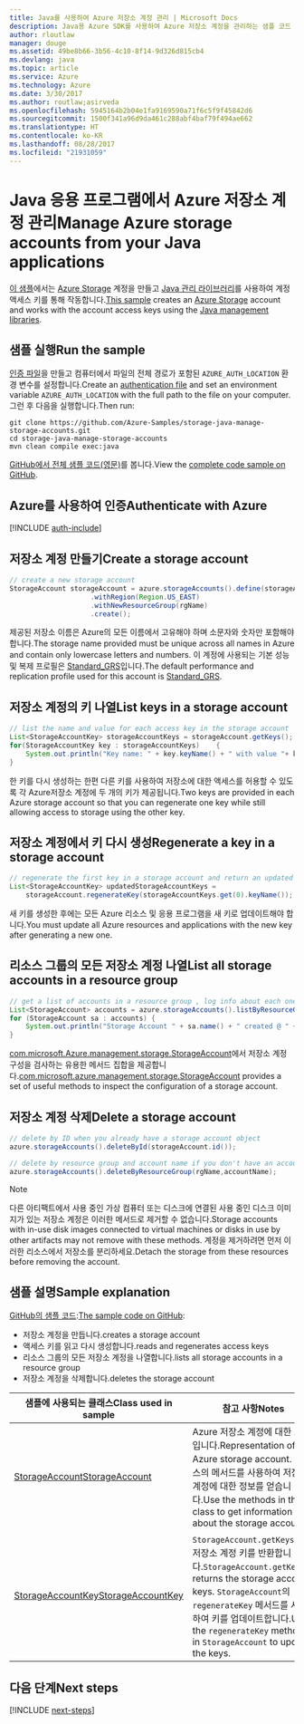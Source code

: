 ```yaml
---
title: Java를 사용하여 Azure 저장소 계정 관리 | Microsoft Docs
description: Java용 Azure SDK를 사용하여 Azure 저장소 계정을 관리하는 샘플 코드
author: rloutlaw
manager: douge
ms.assetid: 49be8b66-3b56-4c10-8f14-9d326d815cb4
ms.devlang: java
ms.topic: article
ms.service: Azure
ms.technology: Azure
ms.date: 3/30/2017
ms.author: routlaw;asirveda
ms.openlocfilehash: 5945164b2b04e1fa9169590a71f6c5f9f45842d6
ms.sourcegitcommit: 1500f341a96d9da461c288abf4baf79f494ae662
ms.translationtype: HT
ms.contentlocale: ko-KR
ms.lasthandoff: 08/28/2017
ms.locfileid: "21931059"
---
```

# <a name="manage-azure-storage-accounts-from-your-java-applications"></a><span data-ttu-id="a31c7-103">Java 응용 프로그램에서 Azure 저장소 계정 관리</span><span class="sxs-lookup"><span data-stu-id="a31c7-103">Manage Azure storage accounts from your Java applications</span></span>

<span data-ttu-id="a31c7-104">[이 샘플](https://github.com/Azure-Samples/storage-java-manage-storage-accounts)에서는 [Azure Storage](https://docs.microsoft.com/azure/storage/storage-introduction) 계정을 만들고 [Java 관리 라이브러리](https://github.com/Azure/azure-sdk-for-java)를 사용하여 계정 액세스 키를 통해 작동합니다.</span><span class="sxs-lookup"><span data-stu-id="a31c7-104">[This sample](https://github.com/Azure-Samples/storage-java-manage-storage-accounts) creates an [Azure Storage](https://docs.microsoft.com/azure/storage/storage-introduction) account and works with the account access keys using the [Java management libraries](https://github.com/Azure/azure-sdk-for-java).</span></span> 

## <a name="run-the-sample"></a><span data-ttu-id="a31c7-105">샘플 실행</span><span class="sxs-lookup"><span data-stu-id="a31c7-105">Run the sample</span></span>

<span data-ttu-id="a31c7-106">[인증 파일](https://github.com/Azure/azure-sdk-for-java/blob/master/AUTH.md)을 만들고 컴퓨터에서 파일의 전체 경로가 포함된 `AZURE_AUTH_LOCATION` 환경 변수를 설정합니다.</span><span class="sxs-lookup"><span data-stu-id="a31c7-106">Create an [authentication file](https://github.com/Azure/azure-sdk-for-java/blob/master/AUTH.md) and set an environment variable `AZURE_AUTH_LOCATION` with the full path to the file on your computer.</span></span> <span data-ttu-id="a31c7-107">그런 후 다음을 실행합니다.</span><span class="sxs-lookup"><span data-stu-id="a31c7-107">Then run:</span></span>

```
git clone https://github.com/Azure-Samples/storage-java-manage-storage-accounts.git
cd storage-java-manage-storage-accounts
mvn clean compile exec:java
```

<span data-ttu-id="a31c7-108">[GitHub에서 전체 샘플 코드(영문)](https://github.com/Azure-Samples/storage-java-manage-storage-accounts)를 봅니다.</span><span class="sxs-lookup"><span data-stu-id="a31c7-108">View the [complete code sample on GitHub](https://github.com/Azure-Samples/storage-java-manage-storage-accounts).</span></span>

## <a name="authenticate-with-azure"></a><span data-ttu-id="a31c7-109">Azure를 사용하여 인증</span><span class="sxs-lookup"><span data-stu-id="a31c7-109">Authenticate with Azure</span></span>

[!INCLUDE [auth-include](includes/java-auth-include.md)] 

## <a name="create-a-storage-account"></a><span data-ttu-id="a31c7-110">저장소 계정 만들기</span><span class="sxs-lookup"><span data-stu-id="a31c7-110">Create a storage account</span></span>

```java
// create a new storage account
StorageAccount storageAccount = azure.storageAccounts().define(storageAccountName)
                    .withRegion(Region.US_EAST)
                    .withNewResourceGroup(rgName)
                    .create();
```

<span data-ttu-id="a31c7-111">제공된 저장소 이름은 Azure의 모든 이름에서 고유해야 하며 소문자와 숫자만 포함해야 합니다.</span><span class="sxs-lookup"><span data-stu-id="a31c7-111">The storage name provided must be unique across all names in Azure and contain only lowercase letters and numbers.</span></span> <span data-ttu-id="a31c7-112">이 계정에 사용되는 기본 성능 및 복제 프로필은 [Standard_GRS](https://docs.microsoft.com/azure/storage/storage-redundancy#geo-redundant-storage)입니다.</span><span class="sxs-lookup"><span data-stu-id="a31c7-112">The default performance and replication profile used for this account is [Standard_GRS](https://docs.microsoft.com/azure/storage/storage-redundancy#geo-redundant-storage).</span></span>

## <a name="list-keys-in-a-storage-account"></a><span data-ttu-id="a31c7-113">저장소 계정의 키 나열</span><span class="sxs-lookup"><span data-stu-id="a31c7-113">List keys in a storage account</span></span>
```java
// list the name and value for each access key in the storage account
List<StorageAccountKey> storageAccountKeys = storageAccount.getKeys();
for(StorageAccountKey key : storageAccountKeys)    {
    System.out.println("Key name: " + key.keyName() + " with value "+ key.value());
}
```

<span data-ttu-id="a31c7-114">한 키를 다시 생성하는 한편 다른 키를 사용하여 저장소에 대한 액세스를 허용할 수 있도록 각 Azure저장소 계정에 두 개의 키가 제공됩니다.</span><span class="sxs-lookup"><span data-stu-id="a31c7-114">Two keys are provided in each Azure storage account so that you can regenerate one key while still allowing access to storage using the other key.</span></span>

## <a name="regenerate-a-key-in-a-storage-account"></a><span data-ttu-id="a31c7-115">저장소 계정에서 키 다시 생성</span><span class="sxs-lookup"><span data-stu-id="a31c7-115">Regenerate a key in a storage account</span></span>

```java
// regenerate the first key in a storage account and return an updated list of keys 
List<StorageAccountKey> updatedStorageAccountKeys =
    storageAccount.regenerateKey(storageAccountKeys.get(0).keyName());
```

<span data-ttu-id="a31c7-116">새 키를 생성한 후에는 모든 Azure 리소스 및 응용 프로그램을 새 키로 업데이트해야 합니다.</span><span class="sxs-lookup"><span data-stu-id="a31c7-116">You must update all Azure resources and applications with the new key after generating a new one.</span></span>

## <a name="list-all-storage-accounts-in-a-resource-group"></a><span data-ttu-id="a31c7-117">리소스 그룹의 모든 저장소 계정 나열</span><span class="sxs-lookup"><span data-stu-id="a31c7-117">List all storage accounts in a resource group</span></span>
```java
// get a list of accounts in a resource group , log info about each one
List<StorageAccount> accounts = azure.storageAccounts().listByResourceGroup(rgName);
for (StorageAccount sa : accounts) {
    System.out.println("Storage Account " + sa.name() + " created @ " + sa.creationTime());
}
```

<span data-ttu-id="a31c7-118">[com.microsoft.Azure.management.storage.StorageAccount](https://docs.microsoft.com/java/api/com.microsoft.azure.management.storage._storage_account)에서 저장소 계정 구성을 검사하는 유용한 메서드 집합을 제공합니다.</span><span class="sxs-lookup"><span data-stu-id="a31c7-118">[com.microsoft.azure.management.storage.StorageAccount](https://docs.microsoft.com/java/api/com.microsoft.azure.management.storage._storage_account) provides a set of useful methods to inspect the configuration of a storage account.</span></span>

## <a name="delete-a-storage-account"></a><span data-ttu-id="a31c7-119">저장소 계정 삭제</span><span class="sxs-lookup"><span data-stu-id="a31c7-119">Delete a storage account</span></span>
```java
// delete by ID when you already have a storage account object
azure.storageAccounts().deleteById(storageAccount.id());

// delete by resource group and account name if you don't have an account object
azure.storageAccounts().deleteByResourceGroup(rgName,accountName);
```

> [!NOTE]
> <span data-ttu-id="a31c7-120">다른 아티팩트에서 사용 중인 가상 컴퓨터 또는 디스크에 연결된 사용 중인 디스크 이미지가 있는 저장소 계정은 이러한 메서드로 제거할 수 없습니다.</span><span class="sxs-lookup"><span data-stu-id="a31c7-120">Storage accounts with in-use disk images connected to virtual machines or disks in use by other artifacts may not remove with these methods.</span></span> <span data-ttu-id="a31c7-121">계정을 제거하려면 먼저 이러한 리소스에서 저장소를 분리하세요.</span><span class="sxs-lookup"><span data-stu-id="a31c7-121">Detach the storage from these resources before removing the account.</span></span>

## <a name="sample-explanation"></a><span data-ttu-id="a31c7-122">샘플 설명</span><span class="sxs-lookup"><span data-stu-id="a31c7-122">Sample explanation</span></span>

<span data-ttu-id="a31c7-123">[GitHub의 샘플 코드](https://github.com/Azure-Samples/storage-java-manage-storage-accounts):</span><span class="sxs-lookup"><span data-stu-id="a31c7-123">[The sample code on GitHub](https://github.com/Azure-Samples/storage-java-manage-storage-accounts):</span></span>

- <span data-ttu-id="a31c7-124">저장소 계정을 만듭니다.</span><span class="sxs-lookup"><span data-stu-id="a31c7-124">creates a storage account</span></span>
- <span data-ttu-id="a31c7-125">액세스 키를 읽고 다시 생성합니다.</span><span class="sxs-lookup"><span data-stu-id="a31c7-125">reads and regenerates access keys</span></span>
- <span data-ttu-id="a31c7-126">리소스 그룹의 모든 저장소 계정을 나열합니다.</span><span class="sxs-lookup"><span data-stu-id="a31c7-126">lists all storage accounts in a resource group</span></span>
- <span data-ttu-id="a31c7-127">저장소 계정을 삭제합니다.</span><span class="sxs-lookup"><span data-stu-id="a31c7-127">deletes the storage account</span></span> 

| <span data-ttu-id="a31c7-128">샘플에 사용되는 클래스</span><span class="sxs-lookup"><span data-stu-id="a31c7-128">Class used in sample</span></span> | <span data-ttu-id="a31c7-129">참고 사항</span><span class="sxs-lookup"><span data-stu-id="a31c7-129">Notes</span></span>
|-------|-------|
| [<span data-ttu-id="a31c7-130">StorageAccount</span><span class="sxs-lookup"><span data-stu-id="a31c7-130">StorageAccount</span></span>](https://docs.microsoft.com/java/api/com.microsoft.azure.management.storage._storage_account)  | <span data-ttu-id="a31c7-131">Azure 저장소 계정에 대한 표현입니다.</span><span class="sxs-lookup"><span data-stu-id="a31c7-131">Representation of an Azure storage account.</span></span> <span data-ttu-id="a31c7-132">클래스의 메서드를 사용하여 저장소 계정에 대한 정보를 얻습니다.</span><span class="sxs-lookup"><span data-stu-id="a31c7-132">Use the methods in the class to get information about the storage account.</span></span>
| [<span data-ttu-id="a31c7-133">StorageAccountKey</span><span class="sxs-lookup"><span data-stu-id="a31c7-133">StorageAccountKey</span></span>](https://docs.microsoft.com/java/api/com.microsoft.azure.management.storage._storage_account_key) | <span data-ttu-id="a31c7-134">`StorageAccount.getKeys()`는 저장소 계정 키를 반환합니다.</span><span class="sxs-lookup"><span data-stu-id="a31c7-134">`StorageAccount.getKeys()` returns the storage account keys.</span></span> <span data-ttu-id="a31c7-135">`StorageAccount`의 `regenerateKey` 메서드를 사용하여 키를 업데이트합니다.</span><span class="sxs-lookup"><span data-stu-id="a31c7-135">Use the `regenerateKey` methods in `StorageAccount` to update the keys.</span></span>

## <a name="next-steps"></a><span data-ttu-id="a31c7-136">다음 단계</span><span class="sxs-lookup"><span data-stu-id="a31c7-136">Next steps</span></span>

[!INCLUDE [next-steps](includes/java-next-steps.md)]